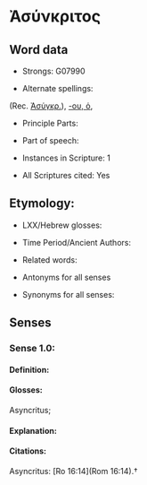 # Ἀσύνκριτος

<!-- Status: S2=NeedsEdits -->
<!-- Lexica used for edits:   -->

## Word data

* Strongs: G07990

* Alternate spellings:

(Rec. [Ἀσύγκρ.]()), [-ου, ὁ](),

* Principle Parts: 


* Part of speech: 


* Instances in Scripture: 1

* All Scriptures cited: Yes

## Etymology: 


* LXX/Hebrew glosses: 


* Time Period/Ancient Authors: 


* Related words: 

* Antonyms for all senses

* Synonyms for all senses: 


## Senses 


### Sense  1.0: 

#### Definition: 

#### Glosses: 

Asyncritus; 

#### Explanation: 


#### Citations: 

Asyncritus: [Ro 16:14](Rom 16:14).†
